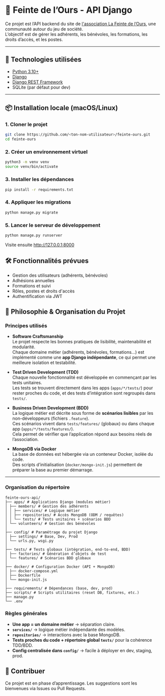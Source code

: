 # 🧸 Feinte de l’Ours - API Django

Ce projet est l’API backend du site de [l'association La Feinte de l’Ours](http://lafeintedelours.fr/), une communauté autour du jeu de société.  
L’objectif est de gérer les adhérents, les bénévoles, les formations, les droits d’accès, et les postes.

---

## 🚀 Technologies utilisées

- [Python 3.10+](https://www.python.org/)
- [Django](https://www.djangoproject.com/)
- [Django REST Framework](https://www.django-rest-framework.org/)
- SQLite (par défaut pour dev)

---

## 📦 Installation locale (macOS/Linux)

### 1. Cloner le projet

```bash
git clone https://github.com/<ton-nom-utilisateur>/feinte-ours.git
cd feinte-ours
```

### 2. Créer un environnement virtuel

```bash
python3 -m venv venv
source venv/bin/activate
```

### 3. Installer les dépendances

```bash
pip install -r requirements.txt
```

### 4. Appliquer les migrations

```bash
python manage.py migrate
```

### 5. Lancer le serveur de développement

```bash
python manage.py runserver
```

Visite ensuite http://127.0.0.1:8000

## 🛠️ Fonctionnalités prévues

- Gestion des utilisateurs (adhérents, bénévoles)
- Adhésions annuelles
- Formations et suivi
- Rôles, postes et droits d'accès
- Authentification via JWT

## 🧭 Philosophie & Organisation du Projet

### Principes utilisés

- **Software Craftsmanship**  
  Le projet respecte les bonnes pratiques de lisibilité, maintenabilité et modularité.  
  Chaque domaine métier (adhérents, bénévoles, formations…) est implémenté comme une **app Django indépendante**, ce qui permet une meilleure isolation et testabilité.

- **Test Driven Development (TDD)**  
  Chaque nouvelle fonctionnalité est développée en commençant par les tests unitaires.  
  Les tests se trouvent directement dans les apps (`apps/*/tests/`) pour rester proches du code, et des tests d’intégration sont regroupés dans `tests/`.

- **Business Driven Development (BDD)**  
  La logique métier est décrite sous forme de **scénarios lisibles** par les non-développeurs (fichiers `.feature`).  
  Ces scénarios vivent dans `tests/features/` (globaux) ou dans chaque app (`apps/*/tests/features/`).  
  Cela permet de vérifier que l’application répond aux besoins réels de l’association.

- **MongoDB via Docker**  
  La base de données est hébergée via un conteneur Docker, isolée du code.  
  Des scripts d’initialisation (`docker/mongo-init.js`) permettent de préparer la base au premier démarrage.

---

### Organisation du répertoire

``` tree
feinte-ours-api/
├── apps/ # Applications Django (modules métier)
│ ├── members/ # Gestion des adhérents
│ │ ├── services/ # Logique métier
│ │ ├── repositories/ # Accès MongoDB (ODM / requêtes)
│ │ └── tests/ # Tests unitaires + scénarios BDD
│ └── volunteers/ # Gestion des bénévoles
│
├── config/ # Paramétrage du projet Django
│ ├── settings/ # Base, Dev, Prod
│ └── urls.py, wsgi.py
│
├── tests/ # Tests globaux (intégration, end-to-end, BDD)
│ ├── factories/ # Génération d’objets de test
│ └── features/ # Scénarios BDD globaux
│
├── docker/ # Configuration Docker (API + MongoDB)
│ ├── docker-compose.yml
│ ├── Dockerfile
│ └── mongo-init.js
│
├── requirements/ # Dépendances (base, dev, prod)
├── scripts/ # Scripts utilitaires (reset DB, fixtures, etc.)
├── manage.py
└── .env
```

### Règles générales
- **Une app = un domaine métier** → séparation claire.  
- **`services/`** → logique métier indépendante des modèles.  
- **`repositories/`** → interactions avec la base MongoDB.  
- **Tests proches du code + répertoire global `tests/`** pour la cohérence TDD/BDD.  
- **Config centralisée dans `config/`** → facile à déployer en dev, staging, prod.  


## 🤝 Contribuer

Ce projet est en phase d’apprentissage. Les suggestions sont les bienvenues via Issues ou Pull Requests.